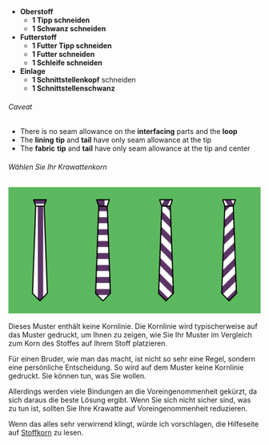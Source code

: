 - **Oberstoff**
  - **1 Tipp schneiden**
  - **1 Schwanz schneiden**
- **Futterstoff**
  - **1 Futter Tipp schneiden**
  - **1 Futter schneiden**
  - **1 Schleife schneiden**
- **Einlage**
  - **1 Schnittstellenkopf** schneiden
  - **1 Schnittstellenschwanz**

<Warning>

###### Caveat

- There is no seam allowance on the **interfacing** parts and the **loop**
- The **lining** **tip** and **tail** have only seam allowance at the tip
- The **fabric** **tip** and **tail** have only seam allowance at the tip and center

</Warning>

<Tip>

###### Wählen Sie Ihr Krawattenkorn

![Ein Stoff, verschiedene Körnungen, verschiedene Krawatten. Keine Sorge um Regeln, mach was dir gefällt](tie-grain.png)

Dieses Muster enthält keine Kornlinie. Die Kornlinie wird typischerweise auf das Muster gedruckt, um Ihnen zu zeigen, wie Sie Ihr Muster im Vergleich zum Korn des Stoffes auf Ihrem Stoff platzieren.

Für einen Bruder, wie man das macht, ist nicht so sehr eine Regel, sondern eine persönliche Entscheidung. So wird auf dem Muster keine Kornlinie gedruckt. Sie können tun, was Sie wollen.

Allerdings werden viele Bindungen an die Voreingenommenheit gekürzt, da sich daraus die beste Lösung ergibt. Wenn Sie sich nicht sicher sind, was zu tun ist, sollten Sie Ihre Krawatte auf Voreingenommenheit reduzieren.

Wenn das alles sehr verwirrend klingt, würde ich vorschlagen, die Hilfeseite auf [Stoffkorn](/docs/nähing/Stoffkorn) zu lesen.

</Tip>
